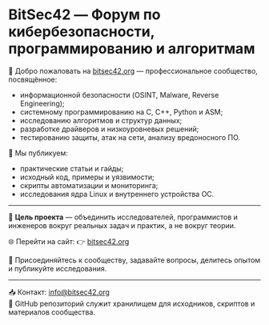 # BitSec42 — Форум по кибербезопасности, программированию и алгоритмам

🔐 Добро пожаловать на [bitsec42.org](https://bitsec42.org) — профессиональное сообщество, посвящённое:

- информационной безопасности (OSINT, Malware, Reverse Engineering);
- системному программированию на C, C++, Python и ASM;
- исследованию алгоритмов и структур данных;
- разработке драйверов и низкоуровневых решений;
- тестированию защиты, атак на сети, анализу вредоносного ПО.

📌 Мы публикуем:
- практические статьи и гайды;
- исходный код, примеры и уязвимости;
- скрипты автоматизации и мониторинга;
- исследования ядра Linux и внутреннего устройства ОС.

---

🎯 **Цель проекта** — объединить исследователей, программистов и инженеров вокруг реальных задач и практик, а не вокруг теории.

🌐 Перейти на сайт: 👉 [bitsec42.org](https://bitsec42.org)

📣 Присоединяйтесь к сообществу, задавайте вопросы, делитесь опытом и публикуйте исследования.

---

📥 Контакт: info@bitsec42.org  
🔎 GitHub репозиторий служит хранилищем для исходников, скриптов и материалов сообщества.
